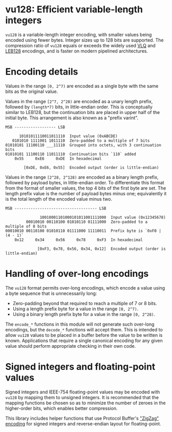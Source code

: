 # vu128: Efficient variable-length integers

`vu128` is a variable-length integer encoding, with smaller values being
encoded using fewer bytes. Integer sizes up to 128 bits are supported.
The compression ratio of `vu128` equals or exceeds the widely used [VLQ]
and [LEB128] encodings, and is faster on modern pipelined architectures.

[VLQ]: https://en.wikipedia.org/wiki/Variable-length_quantity
[LEB128]: https://en.wikipedia.org/wiki/LEB128

# Encoding details

Values in the range `[0, 2^7)` are encoded as a single byte with
the same bits as the original value.

Values in the range `[2^7, 2^28)` are encoded as a unary length prefix,
followed by `(length*7)` bits, in little-endian order. This is conceptually
similar to LEB128, but the continuation bits are placed in upper half
of the initial byte. This arrangement is also known as a "prefix varint".

```text
MSB ------------------ LSB

      10101011110011011110  Input value (0xABCDE)
   0101010 1111001 1011110  Zero-padded to a multiple of 7 bits
01010101 11100110 ___11110  Grouped into octets, with 3 continuation bits
01010101 11100110 11011110  Continuation bits `110` added
    0x55     0xE6     0xDE  In hexadecimal

        [0xDE, 0xE6, 0x55]  Encoded output (order is little-endian)
```

Values in the range `[2^28, 2^128)` are encoded as a binary length prefix,
followed by payload bytes, in little-endian order. To differentiate this
format from the format of smaller values, the top 4 bits of the first byte
are set. The length prefix value is the number of payload bytes minus one;
equivalently it is the total length of the encoded value minus two.

```text
MSB ------------------------------------ LSB

               10010001101000101011001111000  Input value (0x12345678)
         00010010 00110100 01010110 01111000  Zero-padded to a multiple of 8 bits
00010010 00110100 01010110 01111000 11110011  Prefix byte is `0xF0 | (4 - 1)`
    0x12     0x34     0x56     0x78     0xF3  In hexadecimal

              [0xF3, 0x78, 0x56, 0x34, 0x12]  Encoded output (order is little-endian)
```

# Handling of over-long encodings

The `vu128` format permits over-long encodings, which encode a value using
a byte sequence that is unnecessarily long:

* Zero-padding beyond that required to reach a multiple of 7 or 8 bits.
* Using a length prefix byte for a value in the range `[0, 2^7)`.
* Using a binary length prefix byte for a value in the range `[0, 2^28)`.

The `encode_*` functions in this module will not generate such over-long
encodings, but the `decode_*` functions will accept them. This is intended
to allow `vu128` values to be placed in a buffer before the value to be
written is known. Applications that require a single canonical encoding for
any given value should perform appropriate checking in their own code.

# Signed integers and floating-point values

Signed integers and IEEE-754 floating-point values may be encoded with
`vu128` by mapping them to unsigned integers. It is recommended that the
mapping functions be chosen so as to minimize the number of zeroes in the
higher-order bits, which enables better compression.

This library includes helper functions that use Protocol Buffer's ["ZigZag"
encoding] for signed integers and reverse-endian layout for floating-point.

["ZigZag" encoding]: https://protobuf.dev/programming-guides/encoding/#signed-ints
